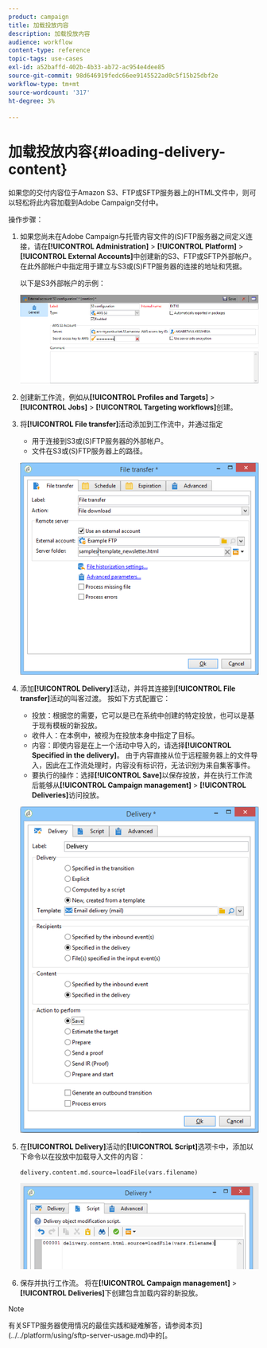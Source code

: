 ```yaml
---
product: campaign
title: 加载投放内容
description: 加载投放内容
audience: workflow
content-type: reference
topic-tags: use-cases
exl-id: a52baffd-402b-4b33-ab72-ac954e4dee85
source-git-commit: 98d646919fedc66ee9145522ad0c5f15b25dbf2e
workflow-type: tm+mt
source-wordcount: '317'
ht-degree: 3%

---
```


# 加载投放内容{#loading-delivery-content}

如果您的交付内容位于Amazon S3、FTP或SFTP服务器上的HTML文件中，则可以轻松将此内容加载到Adobe Campaign交付中。

操作步骤：

1. 如果您尚未在Adobe Campaign与托管内容文件的(S)FTP服务器之间定义连接，请在&#x200B;**[!UICONTROL Administration]** > **[!UICONTROL Platform]** > **[!UICONTROL External Accounts]**&#x200B;中创建新的S3、FTP或SFTP外部帐户。 在此外部帐户中指定用于建立与S3或(S)FTP服务器的连接的地址和凭据。

   以下是S3外部帐户的示例：

   ![](assets/delivery_loadcontent_filetransfertexamples3.png)

1. 创建新工作流，例如从&#x200B;**[!UICONTROL Profiles and Targets]** > **[!UICONTROL Jobs]** > **[!UICONTROL Targeting workflows]**&#x200B;创建。
1. 将&#x200B;**[!UICONTROL File transfer]**&#x200B;活动添加到工作流中，并通过指定

   * 用于连接到S3或(S)FTP服务器的外部帐户。
   * 文件在S3或(S)FTP服务器上的路径。

   ![](assets/delivery_loadcontent_filetransfertexample.png)

1. 添加&#x200B;**[!UICONTROL Delivery]**&#x200B;活动，并将其连接到&#x200B;**[!UICONTROL File transfer]**&#x200B;活动的叫客过渡。 按如下方式配置它：

   * 投放：根据您的需要，它可以是已在系统中创建的特定投放，也可以是基于现有模板的新投放。
   * 收件人：在本例中，被视为在投放本身中指定了目标。
   * 内容：即使内容是在上一个活动中导入的，请选择&#x200B;**[!UICONTROL Specified in the delivery]**。 由于内容直接从位于远程服务器上的文件导入，因此在工作流处理时，内容没有标识符，无法识别为来自集客事件。
   * 要执行的操作：选择&#x200B;**[!UICONTROL Save]**&#x200B;以保存投放，并在执行工作流后能够从&#x200B;**[!UICONTROL Campaign management]** > **[!UICONTROL Deliveries]**&#x200B;访问投放。

   ![](assets/delivery_loadcontent_activityexample.png)

1. 在&#x200B;**[!UICONTROL Delivery]**&#x200B;活动的&#x200B;**[!UICONTROL Script]**&#x200B;选项卡中，添加以下命令以在投放中加载导入文件的内容：

   ```
   delivery.content.md.source=loadFile(vars.filename)
   ```

   ![](assets/delivery_loadcontent_script.png)

1. 保存并执行工作流。 将在&#x200B;**[!UICONTROL Campaign management]** > **[!UICONTROL Deliveries]**&#x200B;下创建包含加载内容的新投放。

>[!NOTE]
>
>有关SFTP服务器使用情况的最佳实践和疑难解答，请参阅本页](../../platform/using/sftp-server-usage.md)中的[。
